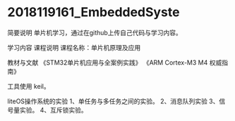 # 2018119161_EmbeddedSyste
简要说明
单片机学习，通过在github上传自己代码与学习内容。

学习内容
课程说明
课程名称：单片机原理及应用

教材与文献
《STM32单片机应用与全案例实践》 《ARM Cortex-M3 M4 权威指南》

工具使用
keil。




liteOS操作系统的实验
 1、单任务与多任务之间的实验。
 2、消息队列实验
 3、信号量实验。
 4、互斥锁实验。
